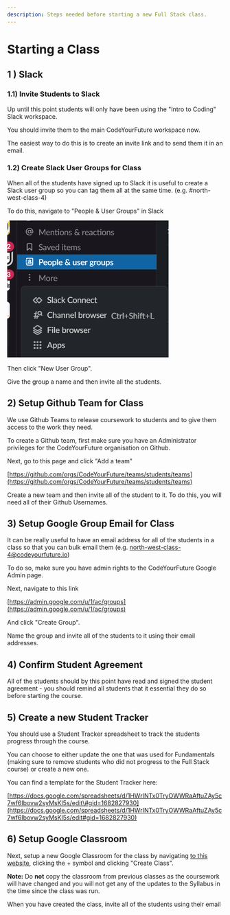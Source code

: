 ```yaml
---
description: Steps needed before starting a new Full Stack class.
---
```


# Starting a Class

## 1 \) Slack

### 1.1\) Invite Students to Slack

Up until this point students will only have been using the "Intro to Coding" Slack workspace.

You should invite them to the main CodeYourFuture workspace now.

The easiest way to do this is to create an invite link and to send them it in an email.

### 1.2\) Create Slack User Groups for Class

When all of the students have signed up to Slack it is useful to create a Slack user group so you can tag them all at the same time. \(e.g. \#north-west-class-4\)

To do this, navigate to "People & User Groups" in Slack

![](../../.gitbook/assets/image%20%281%29.png)

Then click "New User Group".

Give the group a name and then invite all the students.

## 2\) Setup Github Team for Class

We use Github Teams to release coursework to students and to give them access to the work they need.

To create a Github team, first make sure you have an Administrator privileges for the CodeYourFuture organisation on Github. 

Next, go to this page and click "Add a team"

[https://github.com/orgs/CodeYourFuture/teams/students/teams](https://github.com/orgs/CodeYourFuture/teams/students/teams)

Create a new team and then invite all of the student to it. To do this, you will need all of their Github Usernames. 

## 3\) Setup Google Group Email for Class

It can be really useful to have an email address for all of the students in a class so that you can bulk email them \(e.g. north-west-class-4@codeyourfuture.io\)

To do so, make sure you have admin rights to the CodeYourFuture Google Admin page.

Next, navigate to this link

[https://admin.google.com/u/1/ac/groups](https://admin.google.com/u/1/ac/groups)

And click "Create Group".

Name the group and invite all of the students to it using their email addresses.

## 4\) Confirm Student Agreement

All of the students should by this point have read and signed the student agreement - you should remind all students that it essential they do so before starting the course.

## 5\) Create a new Student Tracker

You should use a Student Tracker spreadsheet to track the students progress through the course. 

You can choose to either update the one that was used for Fundamentals \(making sure to remove students who did not progress to the Full Stack course\) or create a new one. 

You can find a template for the Student Tracker here:

[https://docs.google.com/spreadsheets/d/1HWrINTx0TryOWWRaAftuZAy5c7wf6Ibovw2syMsKI5s/edit\#gid=1682827930](https://docs.google.com/spreadsheets/d/1HWrINTx0TryOWWRaAftuZAy5c7wf6Ibovw2syMsKI5s/edit#gid=1682827930)

## 6\) Setup Google Classroom

Next, setup a new Google Classroom for the class by navigating [to this website](https://classroom.google.com), clicking the + symbol and clicking "Create Class".

**Note:** Do **not** copy the classroom from previous classes as the coursework will have changed and you will not get any of the updates to the Syllabus in the time since the class was run. 

When you have created the class, invite all of the students using their email

